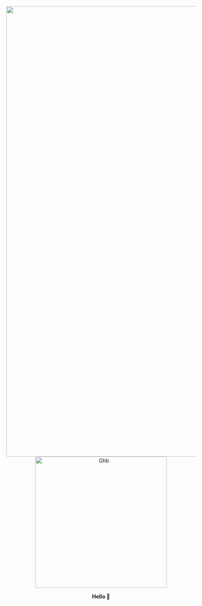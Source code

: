 <div align="center">
    <img src="https://github.com/user-attachments/assets/038ba1a8-9177-4889-9ea5-356e2aeae7fb" width="1200" alt="Ghb">
</div> 

<div align="center">
    <img src="https://github.com/user-attachments/assets/8af7998e-1b46-45aa-b273-4e7695681592" width="350" alt="Ghb">
</div> 

<p align="center">
   <b> Hello 👋 </b>
</p>  





<!--
**Nami-can/Nami-can** is a ✨ _special_ ✨ repository because its `README.md` (this file) appears on your GitHub profile.

Here are some ideas to get you started:

- 🔭 I’m currently working on ...
- 🌱 I’m currently learning ...
- 👯 I’m looking to collaborate on ...
- 🤔 I’m looking for help with ...
- 💬 Ask me about ...
- 📫 How to reach me: ...
- 😄 Pronouns: ...
- ⚡ Fun fact: ...
-->
